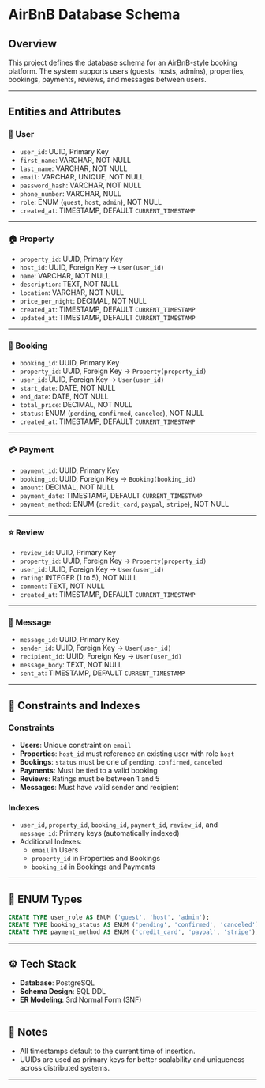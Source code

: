 # AirBnB Database Schema

## Overview

This project defines the database schema for an AirBnB-style booking platform. The system supports users (guests, hosts, admins), properties, bookings, payments, reviews, and messages between users.

---

##  Entities and Attributes

### 🧑 User
- `user_id`: UUID, Primary Key
- `first_name`: VARCHAR, NOT NULL
- `last_name`: VARCHAR, NOT NULL
- `email`: VARCHAR, UNIQUE, NOT NULL
- `password_hash`: VARCHAR, NOT NULL
- `phone_number`: VARCHAR, NULL
- `role`: ENUM (`guest`, `host`, `admin`), NOT NULL
- `created_at`: TIMESTAMP, DEFAULT `CURRENT_TIMESTAMP`

---

### 🏠 Property
- `property_id`: UUID, Primary Key
- `host_id`: UUID, Foreign Key → `User(user_id)`
- `name`: VARCHAR, NOT NULL
- `description`: TEXT, NOT NULL
- `location`: VARCHAR, NOT NULL
- `price_per_night`: DECIMAL, NOT NULL
- `created_at`: TIMESTAMP, DEFAULT `CURRENT_TIMESTAMP`
- `updated_at`: TIMESTAMP, DEFAULT `CURRENT_TIMESTAMP`

---

### 📅 Booking
- `booking_id`: UUID, Primary Key
- `property_id`: UUID, Foreign Key → `Property(property_id)`
- `user_id`: UUID, Foreign Key → `User(user_id)`
- `start_date`: DATE, NOT NULL
- `end_date`: DATE, NOT NULL
- `total_price`: DECIMAL, NOT NULL
- `status`: ENUM (`pending`, `confirmed`, `canceled`), NOT NULL
- `created_at`: TIMESTAMP, DEFAULT `CURRENT_TIMESTAMP`

---

### 💳 Payment
- `payment_id`: UUID, Primary Key
- `booking_id`: UUID, Foreign Key → `Booking(booking_id)`
- `amount`: DECIMAL, NOT NULL
- `payment_date`: TIMESTAMP, DEFAULT `CURRENT_TIMESTAMP`
- `payment_method`: ENUM (`credit_card`, `paypal`, `stripe`), NOT NULL

---

### ⭐ Review
- `review_id`: UUID, Primary Key
- `property_id`: UUID, Foreign Key → `Property(property_id)`
- `user_id`: UUID, Foreign Key → `User(user_id)`
- `rating`: INTEGER (1 to 5), NOT NULL
- `comment`: TEXT, NOT NULL
- `created_at`: TIMESTAMP, DEFAULT `CURRENT_TIMESTAMP`

---

### 💬 Message
- `message_id`: UUID, Primary Key
- `sender_id`: UUID, Foreign Key → `User(user_id)`
- `recipient_id`: UUID, Foreign Key → `User(user_id)`
- `message_body`: TEXT, NOT NULL
- `sent_at`: TIMESTAMP, DEFAULT `CURRENT_TIMESTAMP`

---

## 🔐 Constraints and Indexes

### Constraints
- **Users**: Unique constraint on `email`
- **Properties**: `host_id` must reference an existing user with role `host`
- **Bookings**: `status` must be one of `pending`, `confirmed`, `canceled`
- **Payments**: Must be tied to a valid booking
- **Reviews**: Ratings must be between 1 and 5
- **Messages**: Must have valid sender and recipient

### Indexes
- `user_id`, `property_id`, `booking_id`, `payment_id`, `review_id`, and `message_id`: Primary keys (automatically indexed)
- Additional Indexes:
  - `email` in Users
  - `property_id` in Properties and Bookings
  - `booking_id` in Bookings and Payments

---

## 🧱 ENUM Types
```sql
CREATE TYPE user_role AS ENUM ('guest', 'host', 'admin');
CREATE TYPE booking_status AS ENUM ('pending', 'confirmed', 'canceled');
CREATE TYPE payment_method AS ENUM ('credit_card', 'paypal', 'stripe');
````

---

## ⚙️ Tech Stack

* **Database**: PostgreSQL
* **Schema Design**: SQL DDL
* **ER Modeling**: 3rd Normal Form (3NF)

---

## 📌 Notes

* All timestamps default to the current time of insertion.
* UUIDs are used as primary keys for better scalability and uniqueness across distributed systems.

---
